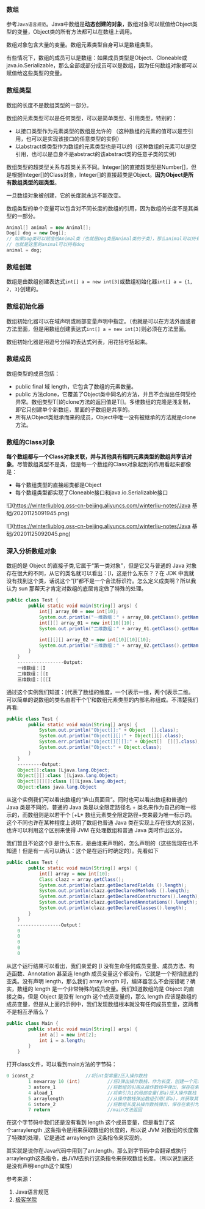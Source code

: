 ### 数组

参考`Java语言规范`。Java中数组是**动态创建的对象**，数组对象可以赋值给Object类型的变量，Object类的所有方法都可以在数组上调用。

数组对象包含大量的变量。数组元素类型自身可以是数组类型。

有些情况下，数组的成员可以是数组：如果成员类型是Object、Cloneable或java.io.Serializable，那么全部或部分成员可以是数组，因为任何数组对象都可以赋值给这些类型的变量。

### 数组类型

数组的长度不是数组类型的一部分。

数组的元素类型可以是任何类型，可以是简单类型、引用类型，特别的：

- 以接口类型作为元素类型的数组是允许的 （这种数组的元素的值可以是空引用，也可以是实现该接口的任意类型的实例）
- 以abstract类类型作为数组的元素类型也是可以的（这种数组的元素可以是空引用，也可以是自身不是abstract的该abstract类的任意子类的实例）

数组类型的超类型关系与超类关系不同。Integer[]的直接超类型是Number[]，但是根据Integer[]的Class对象，Integer[]的直接超类是Object。**因为Object是所有数组类型的超类型**。

一旦数组对象被创建，它的长度就永远不能改变。

数组类型的单个变量可以包含对不同长度的数组的引用，因为数组的长度不是其类型的一部分。

```java
Animal[] animal = new Animal[];
Dog[] dog = new Dog[];
// 如果Dog类可以赋值给Animal类（也就是Dog类是Animal类的子类），那么animal可以持有对任意数组类型为B[]的实例的引用。这可能会在随后的赋值中导致运行时异常。
// 也就是这里的animal可以持有dog
animal = dog;
```

### 数组创建

数组是由数组创建表达式`int[] a = new int[3]`或数组初始化器`int[] a = {1, 2, 3}`创建的。

### 数组初始化器

数组初始化器可以在域声明或局部变量声明中指定。（也就是可以在方法外面或者方法里面，但是用数组创建表达式`int[] a = new int[3]`则必须在方法里面。

数组初始化器是用逗号分隔的表达式列表，用花括号括起来。

### 数组成员

数组类型的成员包括：

- public final 域 length，它包含了数组的元素数量。
- public 方法clone，它覆盖了Object类中同名的方法，并且不会抛出任何受检异常。数组类型T[]的clone方法的返回值是T[]。多维数组的克隆是浅复制，即它只创建单个新数组，里面的子数组是共享的。
- 所有从Object类继承而来的成员，Object中唯一没有被继承的方法就是clone方法。

### 数组的Class对象

**每个数组都与一个Class对象关联，并与其他具有相同元素类型的数组共享该对象**。尽管数组类型不是类，但是每一个数组的Class对象起到的作用看起来都像是：

- 每个数组类型的直接超类都是Object
- 每个数组类型都实现了Cloneable接口和java.io.Serializable接口

![](https://winterliublog.oss-cn-beijing.aliyuncs.com/winterliu-notes/Java 基础/20201125091945.png)

![](https://winterliublog.oss-cn-beijing.aliyuncs.com/winterliu-notes/Java 基础/20201125092045.png)

### 深入分析数组对象

数组的是 Object 的直接子类,它属于“第一类对象”，但是它又与普通的 Java 对象存在很大的不同，从它的类名就可以看出：[I，这是什么东东？？在 JDK 中我就没有找到这个类，话说这个”[I”都不是一个合法标识符。怎么定义成类啊？所以我认为 sun 那帮天才肯定对数组的底层肯定做了特殊的处理。

```java
public class Test {
        public static void main(String[] args) {
            int[] array_00 = new int[10];
            System.out.println("一维数组：" + array_00.getClass().getName());
            int[][] array_01 = new int[10][10];
            System.out.println("二维数组：" + array_01.getClass().getName());

            int[][][] array_02 = new int[10][10][10];
            System.out.println("三维数组：" + array_02.getClass().getName());
        }
    }
    -----------------Output:
    一维数组：[I
    二维数组：[[I
    三维数组：[[[I
```

通过这个实例我们知道：[代表了数组的维度，一个[表示一维，两个[表示二维。可以简单的说数组的类名由若干个’[‘和数组元素类型的内部名称组成。不清楚我们再看:

```java
public class Test {
        public static void main(String[] args) {
            System.out.println("Object[]:" + Object  [].class);
            System.out.println("Object[][]:" + Object[][].class);
            System.err.println("Object[][][]:" + Object[]  [][].class);
            System.out.println("Object:" + Object.class);
        }
    }
    ---------Output:
    Object[]:class [Ljava.lang.Object;
    Object[][]:class [[Ljava.lang.Object;
    Object[][][]:class [[[Ljava.lang.Object;
    Object:class java.lang.Object
```

从这个实例我们可以看出数组的“庐山真面目”。同时也可以看出数组和普通的 Java 类是不同的，普通的 Java 类是以全限定路径名 + 类名来作为自己的唯一标示的，而数组则是以若干个 [+L+ 数组元素类全限定路径+类来最为唯一标示的。这个不同也许在某种程度上说明了数组也普通 Java 类在实现上存在很大的区别，也许可以利用这个区别来使得 JVM 在处理数组和普通 Java 类时作出区分。

我们暂且不论这个[I 是什么东东，是由谁来声明的，怎么声明的（这些我现在也不知道！但是有一点可以确认：这个是在运行时确定的）。先看如下

```java
public class Test {
        public static void main(String[] args) {
            int[] array = new int[10];
            Class clazz = array.getClass();   
            System.out.println(clazz.getDeclaredFields ().length);   
            System.out.println(clazz.getDeclaredMethods ().length);   
            System.out.println(clazz.getDeclaredConstructors().length);   
            System.out.println(clazz.getDeclaredAnnotations().length);   
            System.out.println(clazz.getDeclaredClasses().length);   
        }
    }
    ----------------Output：
    0
    0
    0
    0
    0
```

从这个运行结果可以看出，我们亲爱的 [I 没有生命任何成员变量、成员方法、构造函数、Annotation 甚至连 length 成员变量这个都没有，它就是一个彻彻底底的空类。没有声明 length，那么我们 array.length 时，编译器怎么不会报错呢？确实，数组的 length 是一个非常特殊的成员变量。我们知道数组的是 Object 的直接之类，但是 Object 是没有 length 这个成员变量的，那么 length 应该是数组的成员变量，但是从上面的示例中，我们发现数组根本就没有任何成员变量，这两者不是相互矛盾么？

```java
public class Main {
        public static void main(String[] args) {
            int a[] = new int[2];
            int i = a.length;
        }
    }
```

打开class文件，可以看到main方法的字节码：

```java
0 iconst_2                   //将int型常量2压入操作数栈  
        1 newarray 10 (int)          //将2弹出操作数栈，作为长度，创建一个元素类型为int, 维度为1的数组，并将数组的引用压入操作数栈  
        3 astore_1                   //将数组的引用从操作数栈中弹出，保存在索引为1的局部变量(即a)中  
        4 aload_1                    //将索引为1的局部变量(即a)压入操作数栈  
        5 arraylength                //从操作数栈弹出数组引用(即a)，并获取其长度(JVM负责实现如何获取)，并将长度压入操作数栈  
        6 istore_2                   //将数组长度从操作数栈弹出，保存在索引为2的局部变量(即i)中  
        7 return                     //main方法返回
```

在这个字节码中我们还是没有看到 length 这个成员变量，但是看到了这个:arraylength ,这条指令是用来获取数组的长度的，所以说 JVM 对数组的长度做了特殊的处理，它是通过 arraylength 这条指令来实现的。

其实就是说你在Java代码中用到了arr.length，那么到字节码中会翻译成执行arraylength这条指令，由JVM去执行这条指令来获取数组长度。（所以说到底还是没有声明length这个属性）



参考来源：

1. Java语言规范
2. [极客学院](https://wiki.jikexueyuan.com/project/java-enhancement/java-eighteen.html)